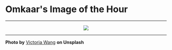 # Omkaar's Image of the Hour

---

<div align="center">

<a href="https://unsplash.com/photos/a-unique-modern-architecture-with-a-golden-sculpture-REf2aQkroJc">
  <img src="https://images.unsplash.com/photo-1753807341625-ceaa77902a8b?crop=entropy&cs=tinysrgb&fit=max&fm=jpg&ixid=M3w3NjA2Nzh8MHwxfHJhbmRvbXx8fHx8fHx8fDE3NTQ1ODk2MDB8&ixlib=rb-4.1.0&q=80&w=1080" style="max-width:100%; height:auto;">
</a>



</div>

---

**Photo by** [Victoria Wang](https://unsplash.com/@satou1983) **on Unsplash**
